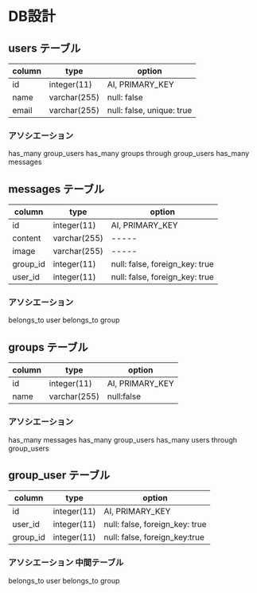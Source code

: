# DB設計

## users テーブル

|column|type|option|
|------|----|------|
|id|integer(11)|AI, PRIMARY_KEY|
|name|varchar(255)|null: false|
|email|varchar(255)|null: false, unique: true|

### アソシエーション

has_many group_users
has_many groups through group_users
has_many messages

## messages テーブル

|column|type|option|
|------|----|------|
|id|integer(11)|AI, PRIMARY_KEY|
|content|varchar(255)|-----|
|image|varchar(255)|-----|
|group_id|integer(11)|null: false, foreign_key: true|
|user_id|integer(11)|null: false, foreign_key: true|

### アソシエーション

belongs_to user
belongs_to group

## groups テーブル

|column|type|option|
|------|----|------|
|id|integer(11)|AI, PRIMARY_KEY|
|name|varchar(255)|null:false|

### アソシエーション

has_many messages
has_many group_users
has_many users through group_users

## group_user テーブル

|column|type|option|
|------|----|------|
|id|integer(11)|AI, PRIMARY_KEY|
|user_id|integer(11)|null: false, foreign_key: true|
|group_id|integer(11)|null: false, foreign_key:true|

### アソシエーション 中間テーブル
belongs_to user
belongs_to group

